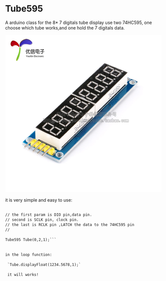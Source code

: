 # Tube595
A arduino class for the 8* 7 digitals tube display use two 74HC595, one choose which tube works,and one hold the 7 digitals data. 

![module pic](https://github.com/supermfc/Tube595/blob/master/img/module_pic.jpg)

it is very simple and easy to use:

  ```#include "Tube595.h"
  
  // the first param is DIO pin,data pin.
  // second is SCLK pin, clock pin.
  // the last is RCLK pin ,LATCH the data to the 74HC595 pin
  //
  
  Tube595 Tube(0,2,1);```

  
  in the loop function:
  
   `Tube.displayFloat(1234.5678,1);`
   
   it will works!
